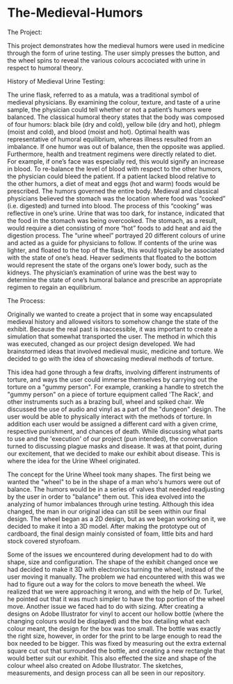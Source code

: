 # The-Medieval-Humors

The Project:

This project demonstrates how the medieval humors were used in medicine through the form of urine testing. The user simply presses the button, and the wheel spins to reveal the various colours accociated with urine in respect to humoral theory.

History of Medieval Urine Testing:

The urine flask, referred to as a matula, was a traditional symbol of medieval physicians. By examining the colour, texture, and taste of a urine sample, the physician could tell whether or not a patient’s humors were balanced. The classical humoral theory states that the body was composed of four humors: black bile (dry and cold), yellow bile (dry and hot), phlegm (moist and cold), and blood (moist and hot). Optimal health was representative of humoral equilibrium, whereas illness resulted from an imbalance. If one humor was out of balance, then the opposite was applied. Furthermore, health and treatment regimens were directly related to diet. For example, if one’s face was especially red, this would signify an increase in blood. To re-balance the level of blood with respect to the other humors, the physician could bleed the patient. If a patient lacked blood relative to the other humors, a diet of meat and eggs (hot and warm) foods would be prescribed. 
	The humors governed the entire body. Medieval and classical physicians believed the stomach was the location where food was “cooked” (i.e. digested) and turned into blood. The process of this “cooking” was reflective in one’s urine. Urine that was too dark, for instance, indicated that the food in the stomach was being overcooked. The stomach, as a result, would require a diet consisting of more “hot” foods to add heat and aid the digestion process. 
	The “urine wheel” portrayed 20 different colours of urine and acted as a guide for physicians to follow. If contents of the urine was lighter, and floated to the top of the flask, this would typically be associated with the state of one’s head. Heaver sediments that floated to the bottom would represent the state of the organs one’s lower body, such as the kidneys. The physician’s examination of urine was the best way to determine the state of one’s humoral balance and prescribe an appropriate regimen to regain an equilibrium.

The Process:

Originally we wanted to create a project that in some way encapsulated medieval history and allowed visitors to somehow change the state of the exhibit. Because the real past is inaccessible, it was important to create a simulation that somewhat transported the user. The method in which this was executed, changed as our project design developed. We had brainstormed ideas that involved medieval music, medicine and torture. We decided to go with the idea of showcasing medieval methods of torture.  

This idea had gone through a few drafts, involving different instruments of torture, and ways the user could immerse themselves by carrying out the torture on a "gummy person". For example, cranking a handle to stretch the "gummy person" on a piece of torture equipment called 'The Rack', and other instruments such as a brazing bull, wheel and spiked chair. We discussed the use of audio and vinyl as a part of the "dungeon" design. The user would be able to physically interact with the methods of torture.  In addition each user would be assigned a different card with a given crime, respective punishment, and chances of death. While discussing what parts to use and the 'execution' of our project (pun intended), the conversation turned to discussing plague masks and disease. It was at that point, during our excitement, that we decided to make our exhibit about disease. This is where the idea for the Urine Wheel originated. 

The concept for the Urine Wheel took many shapes. The first being we wanted the "wheel" to be in the shape of a man who's humors were out of balance. The humors would be in a series of valves that needed readjusting by the user in order to "balance" them out. This idea evolved into the analyzing of humor imbalances through urine testing. Although this idea changed, the man in our original idea can still be seen within our final design. The wheel began as a 2D design, but as we began working on it, we decided to make it into a 3D model. After making the prototype out of cardboard, the final design mainly consisted of foam, little bits and hard stock covered styrofoam. 

Some of the issues we encountered during development had to do with shape, size and configuration. The shape of the exhibit changed once we had decided to make it 3D with electronics turning the wheel, instead of the user moving it manually. The problem we had encountered with this was we had to figure out a way for the colors to move beneath the wheel. We realized that we were approaching it wrong, and with the help of Dr. Turkel, he pointed out that it was much simpler to have the top portion of the wheel move. Another issue we faced had to do with sizing. After creating a designs on Adobe Illustrator for vinyl to accent our hollow bottle (where the changing colours would be displayed) and the box detailing what each colour meant, the design for the box was too small. The bottle was exactly the right size, however, in order for the print to be large enough to read the box needed to be bigger. This was fixed by measuring out the extra external square cut out that surrounded the bottle, and creating a new rectangle that would better suit our exhibit. This also effected the size and shape of the colour wheel also created on Adobe Illustrator. The sketches, measurements, and design process can all be seen in our repository.
